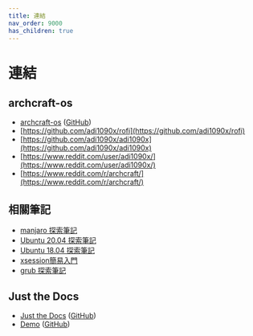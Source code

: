 ```yaml
---
title: 連結
nav_order: 9000
has_children: true
---
```


# 連結


## archcraft-os

* [archcraft-os](https://archcraft-os.github.io/) ([GitHub](https://github.com/archcraft-os))
* [https://github.com/adi1090x/rofi](https://github.com/adi1090x/rofi)
* [https://github.com/adi1090x/adi1090x](https://github.com/adi1090x/adi1090x)
* [https://www.reddit.com/user/adi1090x/](https://www.reddit.com/user/adi1090x/)
* [https://www.reddit.com/r/archcraft/](https://www.reddit.com/r/archcraft/)


## 相關筆記

* [manjaro 探索筆記](https://samwhelp.github.io/note-about-manjaro/)
* [Ubuntu 20.04 探索筆記](https://samwhelp.github.io/note-ubuntu-20.04/)
* [Ubuntu 18.04 探索筆記](https://samwhelp.github.io/note-ubuntu-18.04/)
* [xsession簡易入門](https://samwhelp.github.io/note-about-xsession/)
* [grub 探索筆記](https://samwhelp.github.io/note-about-grub/)


## Just the Docs

* [Just the Docs](https://pmarsceill.github.io/just-the-docs/) ([GitHub](https://github.com/pmarsceill/just-the-docs))
* [Demo](https://pmarsceill.github.io/jtd-remote/) ([GitHub](https://github.com/pmarsceill/jtd-remote))
